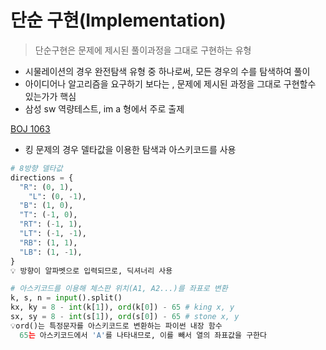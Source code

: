 # 단순 구현(Implementation)

> 단순구현은 문제에 제시된 풀이과정을 그대로 구현하는 유형

- 시물레이션의 경우 완전탐색 유형 중 하나로써, 모든 경우의 수를 탐색하여 풀이
- 아이디어나 알고리즘을 요구하기 보다는 , 문제에 제시된 과정을 그대로 구현할수 있는가가 핵심
- 삼성 sw 역량테스트, im a 형에서 주로 출제 



[BOJ 1063](https://www.acmicpc.net/problem/1063)

- 킹 문제의 경우 델타값을 이용한 탐색과 아스키코드를 사용

```python
# 8방향 델타값 
directions = { 
  "R": (0, 1),
	"L": (0, -1),
  "B": (1, 0), 
  "T": (-1, 0), 
  "RT": (-1, 1), 
  "LT": (-1, -1), 
  "RB": (1, 1), 
  "LB": (1, -1),
}
💡 방향이 알파벳으로 입력되므로, 딕셔너리 사용 

# 아스키코드를 이용해 체스판 위치(A1, A2...)를 좌표로 변환
k, s, n = input().split()
kx, ky = 8 - int(k[1]), ord(k[0]) - 65 # king x, y
sx, sy = 8 - int(s[1]), ord(s[0]) - 65 # stone x, y
💡ord()는 특정문자를 아스키코드로 변환하는 파이썬 내장 함수 
  65는 아스키코드에서 'A'를 나타내므로, 이를 빼서 열의 좌표값을 구한다 
```










